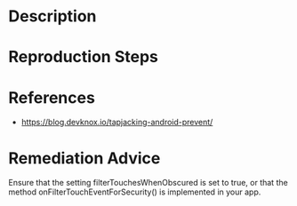 # Description


# Reproduction Steps


# References

- https://blog.devknox.io/tapjacking-android-prevent/


# Remediation Advice

Ensure that the setting filterTouchesWhenObscured is set to true, or that the method onFilterTouchEventForSecurity() is implemented in your app.